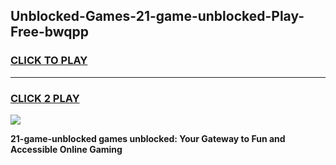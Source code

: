 
## Unblocked-Games-21-game-unblocked-Play-Free-bwqpp
<h3>
<a href="https://premium76.site?title=21-game-unblocked&ref=09A">CLICK TO PLAY</a></h3>
<hr>

<h3>
<a href="https://premium76.site?title=21-game-unblocked&ref=09A">CLICK 2 PLAY</a>
  
</h3>

<a href="https://premium76.site?title=21-game-unblocked&ref=09A"><img src="https://clearcache.store/games.png"></a>


**21-game-unblocked games unblocked: Your Gateway to Fun and Accessible Online Gaming**
